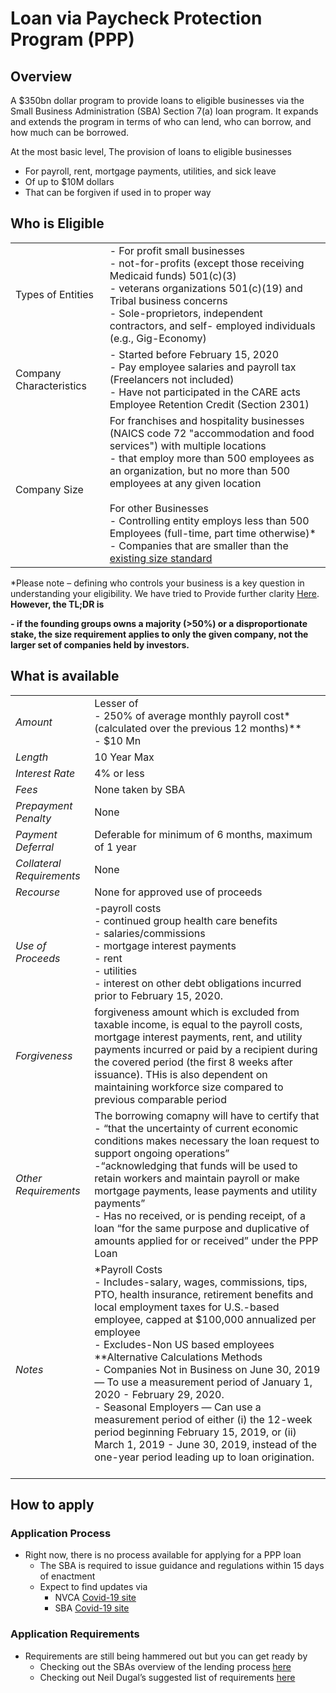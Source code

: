 
# Loan via Paycheck Protection Program (PPP)
## Overview
A $350bn dollar program to provide loans to eligible businesses via the Small Business Administration (SBA) Section 7(a) loan program. It expands and extends the program in terms of who can lend, who can borrow, and how much can be borrowed.

At the most basic level, The provision of loans to eligible businesses
- For payroll, rent, mortgage payments, utilities, and sick leave
- Of up to $10M dollars
- That can be forgiven if used in to proper way

## Who is Eligible


|  |   |
| --- | --- |
| Types of Entities | - For profit small businesses <br/> - not-for-profits (except those receiving Medicaid funds) 501(c)(3) <br/> - veterans organizations 501(c)(19)  and Tribal business concerns <br/> - Sole-proprietors, independent contractors, and self- employed individuals (e.g., Gig-Economy)|
| Company Characteristics | - Started before February 15, 2020 <br/> - Pay employee salaries and payroll tax (Freelancers not included) <br/> - Have not participated in the CARE acts Employee Retention Credit (Section 2301)|
| Company Size | For franchises and hospitality businesses (NAICS code 72 &quot;accommodation and food services&quot;) with multiple locations <br/> - that employ more than 500 employees as an organization, but no more than 500 employees at any given location <br/> <br/> For other Businesses <br/> - Controlling entity employs less than 500 Employees (full-time, part time otherwise)* <br/>- Companies that are smaller than the [existing size standard](https://www.sba.gov/document/support--table-size-standards)|   |


*Please note – defining who controls your business is a key question in understanding your eligibility. We have tried to Provide further clarity [Here](A2-Affiliation_Control.md).
__However, the TL;DR is__

__- if the founding groups owns a majority (>50%) or a disproportionate stake, the size requirement applies to only the given company, not the larger set of companies held by investors.__


## What is available
|  |   |
| --- | --- |
| _Amount_ | Lesser of <br/> - 250% of average monthly payroll cost* (calculated over the previous 12 months)** <br/> - $10 Mn|
| _Length_ | 10 Year Max |
| _Interest Rate_ | 4%  or less |
| _Fees_ | None taken by SBA |
| _Prepayment Penalty_ | None |
| _Payment Deferral_ | Deferable for minimum of 6 months, maximum of 1 year |
| _Collateral Requirements_ | None |
| _Recourse_ | None for approved use of proceeds |
| _Use of Proceeds_ | -payroll costs <br/> - continued group health care benefits <br/> - salaries/commissions <br/> - mortgage interest payments <br/> - rent <br/> - utilities <br/> - interest on other debt obligations incurred prior to February 15, 2020.|
| _Forgiveness_ | forgiveness amount which is excluded from taxable income, is equal to the payroll costs, mortgage interest payments, rent, and utility payments incurred or paid by a recipient during the covered period  (the first 8 weeks after issuance). THis is also dependent on maintaining workforce size compared to previous comparable period |
| _Other Requirements_ | The borrowing comapny will have to certify that  <br/> - “that the uncertainty of current economic conditions makes necessary the loan request to support ongoing operations” <br/> -“acknowledging that funds will be used to retain workers and maintain payroll or make mortgage payments, lease payments and utility payments” <br/> - Has no received, or is pending receipt, of a loan “for the same purpose and duplicative of amounts applied for or received” under the PPP Loan |
| _Notes_ | \*Payroll Costs <br/> - Includes-salary, wages, commissions, tips, PTO, health insurance, retirement benefits and local employment taxes for U.S.-based employee, capped at $100,000 annualized per employee <br/> - Excludes-Non US based employees <br/> \**Alternative Calculations Methods <br/> - Companies Not in Business on June 30, 2019 — To use a measurement period of January 1, 2020 - February 29, 2020. <br/> - Seasonal Employers — Can use a measurement period of either (i) the 12-week period beginning February 15, 2019, or (ii) March 1, 2019 - June 30, 2019, instead of the one-year period leading up to loan origination. <br/>  <br/>  |

## How to apply
### Application Process
- Right now, there is no process available for applying for a PPP loan
	- The SBA is required to issue guidance and regulations within 15 days of enactment
	- Expect to find updates via
		- NVCA [Covid-19 site](https://nvca.org/nvca-response-to-covid-19/)
		- SBA [Covid-19 site](https://www.sba.gov/page/coronavirus-covid-19-small-business-guidance-loan-resources)

### Application Requirements
- Requirements are still being hammered out but you can get ready by
	- Checking out the SBAs overview of the lending process [here](https://www.sba.gov/funding-programs/loans)
	- Checking out Neil Dugal’s suggested list of requirements [here](https://www.notion.so/Get-Ready-aea15aa847dd48d9b24816cf3f8f04f0)
